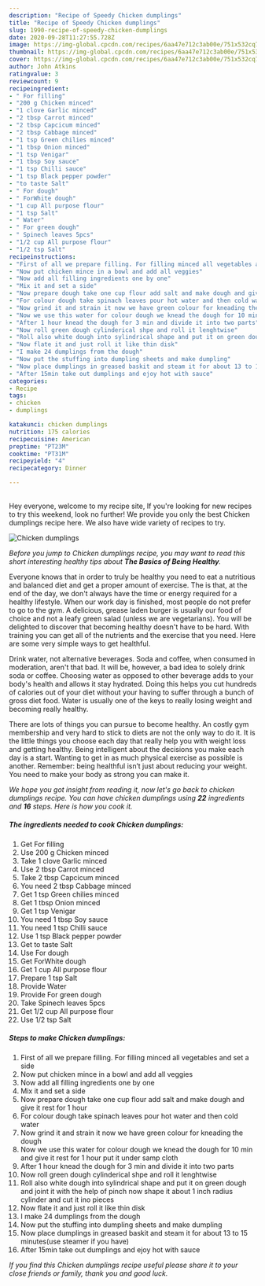 ```yaml
---
description: "Recipe of Speedy Chicken dumplings"
title: "Recipe of Speedy Chicken dumplings"
slug: 1990-recipe-of-speedy-chicken-dumplings
date: 2020-09-28T11:27:55.728Z
image: https://img-global.cpcdn.com/recipes/6aa47e712c3ab00e/751x532cq70/chicken-dumplings-recipe-main-photo.jpg
thumbnail: https://img-global.cpcdn.com/recipes/6aa47e712c3ab00e/751x532cq70/chicken-dumplings-recipe-main-photo.jpg
cover: https://img-global.cpcdn.com/recipes/6aa47e712c3ab00e/751x532cq70/chicken-dumplings-recipe-main-photo.jpg
author: John Atkins
ratingvalue: 3
reviewcount: 9
recipeingredient:
- " For filling"
- "200 g Chicken minced"
- "1 clove Garlic minced"
- "2 tbsp Carrot minced"
- "2 tbsp Capcicum minced"
- "2 tbsp Cabbage minced"
- "1 tsp Green chilies minced"
- "1 tbsp Onion minced"
- "1 tsp Venigar"
- "1 tbsp Soy sauce"
- "1 tsp Chilli sauce"
- "1 tsp Black pepper powder"
- "to taste Salt"
- " For dough"
- " ForWhite dough"
- "1 cup All purpose flour"
- "1 tsp Salt"
- " Water"
- " For green dough"
- " Spinech leaves 5pcs"
- "1/2 cup All purpose flour"
- "1/2 tsp Salt"
recipeinstructions:
- "First of all we prepare filling. For filling minced all vegetables and set a side"
- "Now put chicken mince in a bowl and add all veggies"
- "Now add all filling ingredients one by one"
- "Mix it and set a side"
- "Now prepare dough take one cup flour add salt and make dough and give it rest for 1 hour"
- "For colour dough take spinach leaves pour hot water and then cold water"
- "Now grind it and strain it now we have green colour for kneading the dough"
- "Now we use this water for colour dough we knead the dough for 10 min and give it rest for 1 hour put it under samp cloth"
- "After 1 hour knead the dough for 3 min and divide it into two parts"
- "Now roll green dough cylinderical shpe and roll it lenghtwise"
- "Roll also white dough into sylindrical shape and put it on green dough and joint it with the help of pinch now shape it about 1 inch radius cylinder and cut it ino pieces"
- "Now flate it and just roll it like thin disk"
- "I make 24 dumplings from the dough"
- "Now put the stuffing into dumpling sheets and make dumpling"
- "Now place dumplings in greased baskit and steam it for about 13 to 15 minutes(use steamer if you have)"
- "After 15min take out dumplings and ejoy hot with sauce"
categories:
- Recipe
tags:
- chicken
- dumplings

katakunci: chicken dumplings 
nutrition: 175 calories
recipecuisine: American
preptime: "PT23M"
cooktime: "PT31M"
recipeyield: "4"
recipecategory: Dinner

---
```

<br>
Hey everyone, welcome to my recipe site, If you're looking for new recipes to try this weekend, look no further! We provide you only the best Chicken dumplings recipe here. We also have wide variety of recipes to try.
<br>


![Chicken dumplings](https://img-global.cpcdn.com/recipes/6aa47e712c3ab00e/751x532cq70/chicken-dumplings-recipe-main-photo.jpg)

<i>Before you jump to Chicken dumplings recipe, you may want to read this short interesting healthy tips about <strong>The Basics of Being Healthy</strong>.</i>

Everyone knows that in order to truly be healthy you need to eat a nutritious and balanced diet and get a proper amount of exercise. The  is that, at the end of the day, we don't always have the time or energy required for a healthy lifestyle. When our work day is finished, most people do not prefer to go to the gym. A delicious, grease laden burger is usually our food of choice and not a leafy green salad (unless we are vegetarians). You will be delighted to discover that becoming healthy doesn't have to be hard. With training you can get all of the nutrients and the exercise that you need. Here are some very simple ways to get healthful.

Drink water, not alternative beverages. Soda and coffee, when consumed in moderation, aren't that bad. It will be, however, a bad idea to solely drink soda or coffee. Choosing water as opposed to other beverage adds to your body's health and allows it stay hydrated. Doing this helps you cut hundreds of calories out of your diet without your having to suffer through a bunch of gross diet food. Water is usually one of the keys to really losing weight and becoming really healthy.

There are lots of things you can pursue to become healthy. An costly gym membership and very hard to stick to diets are not the only way to do it. It is the little things you choose each day that really help you with weight loss and getting healthy. Being intelligent about the decisions you make each day is a start. Wanting to get in as much physical exercise as possible is another. Remember: being healthful isn’t just about reducing your weight. You need to make your body as strong you can make it. 


<i>We hope you got insight from reading it, now let's go back to chicken dumplings recipe. You can have chicken dumplings using <strong>22</strong> ingredients and <strong>16</strong> steps. Here is how you cook it.
</i>

##### The ingredients needed to cook Chicken dumplings:

1. Get  For filling
1. Use 200 g Chicken minced
1. Take 1 clove Garlic minced
1. Use 2 tbsp Carrot minced
1. Take 2 tbsp Capcicum minced
1. You need 2 tbsp Cabbage minced
1. Get 1 tsp Green chilies minced
1. Get 1 tbsp Onion minced
1. Get 1 tsp Venigar
1. You need 1 tbsp Soy sauce
1. You need 1 tsp Chilli sauce
1. Use 1 tsp Black pepper powder
1. Get to taste Salt
1. Use  For dough
1. Get  ForWhite dough
1. Get 1 cup All purpose flour
1. Prepare 1 tsp Salt
1. Provide  Water
1. Provide  For green dough
1. Take  Spinech leaves 5pcs
1. Get 1/2 cup All purpose flour
1. Use 1/2 tsp Salt


##### Steps to make Chicken dumplings:

1. First of all we prepare filling. For filling minced all vegetables and set a side
1. Now put chicken mince in a bowl and add all veggies
1. Now add all filling ingredients one by one
1. Mix it and set a side
1. Now prepare dough take one cup flour add salt and make dough and give it rest for 1 hour
1. For colour dough take spinach leaves pour hot water and then cold water
1. Now grind it and strain it now we have green colour for kneading the dough
1. Now we use this water for colour dough we knead the dough for 10 min and give it rest for 1 hour put it under samp cloth
1. After 1 hour knead the dough for 3 min and divide it into two parts
1. Now roll green dough cylinderical shpe and roll it lenghtwise
1. Roll also white dough into sylindrical shape and put it on green dough and joint it with the help of pinch now shape it about 1 inch radius cylinder and cut it ino pieces
1. Now flate it and just roll it like thin disk
1. I make 24 dumplings from the dough
1. Now put the stuffing into dumpling sheets and make dumpling
1. Now place dumplings in greased baskit and steam it for about 13 to 15 minutes(use steamer if you have)
1. After 15min take out dumplings and ejoy hot with sauce


<i>If you find this Chicken dumplings recipe useful please share it to your close friends or family, thank you and good luck.</i>
